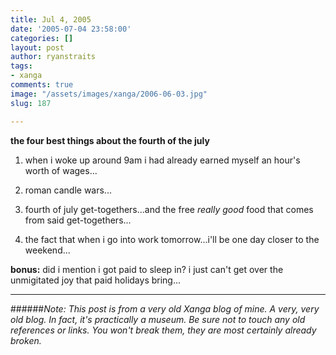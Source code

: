 ```yaml
---
title: Jul 4, 2005
date: '2005-07-04 23:58:00'
categories: []
layout: post
author: ryanstraits
tags:
- xanga
comments: true
image: "/assets/images/xanga/2006-06-03.jpg"
slug: 187

---
```

<strong>the four best things about the fourth of the july</strong>

<!-- break -->

1. when i woke up around 9am i had already earned myself an hour's worth of wages...

2. roman candle wars...

3. fourth of july get-togethers...and the free <em>really good </em>food that comes from said get-togethers...

4. the fact that when i go into work tomorrow...i'll be one day closer to the weekend...

<strong>bonus:</strong> did i mention i got paid to sleep in? i just can't get over the unmigitated joy that paid holidays bring...

---

######*Note: This post is from a very old Xanga blog of mine. A very, very old blog. In fact, it's practically a museum. Be sure not to touch any old references or links. You won't break them, they are most certainly already broken.*
